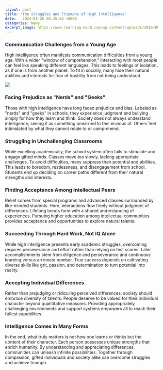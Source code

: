 ```yaml
---
layout: post
title: "The Struggles and Triumphs of High Intelligence"
date:   2024-01-26 06:35:03 +0000
categories: News
excerpt_image: https://www.learning-mind.com/wp-content/uploads/2016/09/highly-intelligent-people-struggles.jpg
---
```

### Communication Challenges from a Young Age
High intelligence often manifests communication difficulties from a young age. With a wider "window of comprehension," interacting with most people can feel like speaking different languages. This leads to feelings of isolation, as if one is from another planet. To fit in socially, many hide their natural abilities and interests for fear of hostility from not being understood. 


![](https://www.learning-mind.com/wp-content/uploads/2016/09/highly-intelligent-people-struggles.jpg)
### Facing Prejudice as "Nerds" and "Geeks" 
Those with high intelligence have long faced prejudice and bias. Labeled as "nerds" and "geeks" in schools, they experience judgment and bullying simply for how they learn and think. Society does not always understand intelligence, seeing it as something unearned to feel envious of. Others feel intimidated by what they cannot relate to or comprehend.

### Struggling in Unchallenging Classrooms
While excelling academically, the school system often fails to stimulate and engage gifted minds. Classes move too slowly, lacking appropriate challenges. To avoid difficulties, many suppress their potential and abilities. This leads to boredom, restlessness, and disengagement from school. Students end up deciding on career paths different from their natural strengths and interests. 

### Finding Acceptance Among Intellectual Peers  
Relief comes from special programs and advanced classes surrounded by like-minded students. Here, interactions flow freely without judgment of differences. Lifelong bonds form with a shared understanding of experiences. Pursuing higher education among intellectual communities provides acceptance and opportunities to explore natural talents.

### Succeeding Through Hard Work, Not IQ Alone
While high intelligence presents early academic struggles, overcoming requires perseverance and effort rather than relying on test scores. Later accomplishments stem from diligence and perseverance and continuous learning versus an innate number. True success depends on cultivating diverse skills like grit, passion, and determination to turn potential into reality.

### Accepting Individual Differences 
Rather than prejudging or ridiculing perceived differences, society should embrace diversity of talents. People deserve to be valued for their individual character beyond quantitative measures. Providing appropriately challenging environments and support systems empowers all to reach their fullest capabilities. 

### Intelligence Comes in Many Forms
In the end, what truly matters is not how one learns or thinks but the content of their character. Each person possesses unique strengths that enrich humanity. By understanding and appreciating differences, communities can unleash infinite possibilities. Together through compassion, gifted individuals and society alike can overcome struggles and achieve triumph.